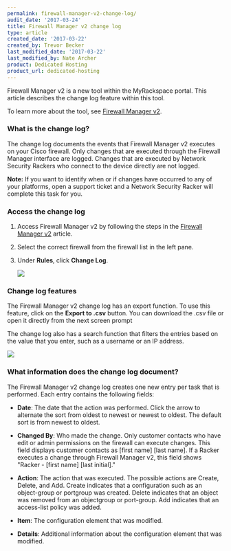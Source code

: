 ```yaml
---
permalink: firewall-manager-v2-change-log/
audit_date: '2017-03-24'
title: Firewall Manager v2 change log
type: article
created_date: '2017-03-22'
created_by: Trevor Becker
last_modified_date: '2017-03-22'
last_modified_by: Nate Archer
product: Dedicated Hosting
product_url: dedicated-hosting
---
```


Firewall Manager v2 is a new tool within the MyRackspace portal. This article describes the change log feature within this tool.

To learn more about the tool, see [Firewall Manager v2](/how-to/firewall-manager-v2).

### What is the change log?

The change log documents the events that Firewall Manager v2 executes on your Cisco firewall. Only changes that are executed through the Firewall Manager interface are logged. Changes that are executed by Network Security Rackers who connect to the device directly are not logged.

**Note:** If you want to identify when or if changes have occurred to any of your platforms, open a support ticket and a Network Security Racker will complete this task for you.

### Access the change log

1. Access Firewall Manager v2 by following the steps in the [Firewall Manager v2](https://support.rackspace.com/how-to/firewall-manager-v2) article.

2. Select the correct firewall from the firewall list in the left pane.

3. Under **Rules**, click **Change Log**.

    <img src="{% asset_path dedicated-hosting/firewall-manager-v2-change-log/change-log.png %}" />


### Change log features

The Firewall Manager v2 change log has an export function. To use this feature, click on the **Export to .csv** button. You can download the .csv file or open it directly from the next screen prompt

The change log also has a search function that filters the entries based on the value that you enter, such as a username or an IP address.

<img src="{% asset_path dedicated-hosting/firewall-manager-v2-change-log/example-change-log.png %}" />

### What information does the change log document?

The Firewall Manager v2 change log creates one new entry per task that is performed. Each entry contains the following fields:

- **Date**:  The date that the action was performed. Click the arrow to alternate the sort from oldest to newest or newest to oldest. The default sort is from newest to oldest.

- **Changed By**:  Who made the change. Only customer contacts who have edit or admin permissions on the firewall can execute changes. This field displays customer contacts as [first name] [last name]. If a Racker executes a change through Firewall Manager v2, this field shows "Racker - [first name] [last initial]."

- **Action**: The action that was executed. The possible actions are Create, Delete, and Add. Create indicates that a configuration such as an object-group or portgroup was created. Delete indicates that an object was removed from an objectgroup or port-group. Add indicates that an access-list policy was added.

- **Item**: The configuration element that was modified.

- **Details**: Additional information about the configuration element that was modified.
